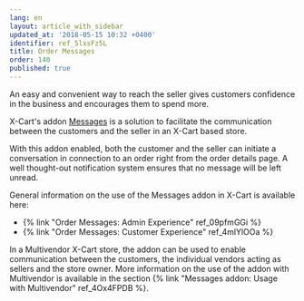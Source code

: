 ```yaml
---
lang: en
layout: article_with_sidebar
updated_at: '2018-05-15 10:32 +0400'
identifier: ref_5lxsFz5L
title: Order Messages
order: 140
published: true
---
```

An easy and convenient way to reach the seller gives customers confidence in the business and encourages them to spend more. 

X-Cart's addon [Messages](https://market.x-cart.com/addons/order-messages.html "Messages Module") is a solution to facilitate the communication between the customers and the seller in an X-Cart based store. 

With this addon enabled, both the customer and the seller can initiate a conversation in connection to an order right from the order details page. A well thought-out notification system ensures that no message will be left unread.  

General information on the use of the Messages addon in X-Cart is available here:
* {% link "Order Messages: Admin Experience" ref_09pfmGGi %}
* {% link "Order Messages: Customer Experience" ref_4mlYlOOa %}

In a Multivendor X-Cart store, the addon can be used to enable communication between the customers, the individual vendors acting as sellers and the store owner. More information on the use of the addon with Multivendor is available in the section {% link "Messages addon: Usage with Multivendor" ref_4Ox4FPDB %}.
